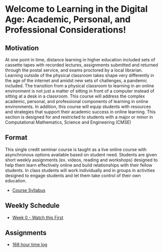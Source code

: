 # Welcome to  Learning in the Digital Age: Academic, Personal, and Professional Considerations!

## Motivation 
At one point in time, distance learning in higher education included sets of cassette tapes with recorded lectures, assignments submitted and returned through the postal service, and exams proctored by a local librarian. Learning outside of the physical classroom takes shape very differently in the age of the internet and amidst new sets of challenges, a pandemic included. The transition from a physical classroom to learning in an online environment is not just a matter of sitting in front of a computer instead of sitting at a desk in a classroom. This course will address the complex academic, personal, and professional components of learning in online environments. In addition, this course will equip students with resources and strategies that support their academic success in online learning. This section is designed for and restricted to students with a major or minor in Computational Mathematics, Science and Engineering (CMSE)

## Format
This single credit seminar course is taught as a live online course with asynchronous options available based on student need.   Students are given short weekly assignments (ex. videos, reading and workshops) designed to help them  learn effectively online and build relationships with their fellow students.   In class students will work individually and in groups in activities designed to engage students and let them take control of their own education.  

- [Course Syllabus](https://docs.google.com/document/d/e/2PACX-1vRT3n1QJyiX8QVwtKLSzMafUcQGJif2ipsgR5giEqchQ5jVBHZRyJKNT30OFifqojdrspXiJUHuGm0Z/pub)

## Weekly Schedule

* [Week 0 - Watch this First](0907-Introduction_video)

## Assignments

* [168 hour time log](168_hour_time_long) 

